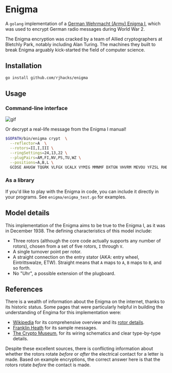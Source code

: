 # Enigma

A `golang` implementation of a [German Wehrmacht (Army) Enigma
I](https://en.wikipedia.org/wiki/Enigma_machine), which was used to encrypt German radio messages
during World War 2.

The Enigma encryption was cracked by a team of Allied cryptographers at Bletchly Park, notably
including Alan Turing. The machines they built to break Enigma arguably kick-started the field of
computer science.

## Installation
```sh
go install github.com/rjhacks/enigma
```

## Usage
### Command-line interface
![gif](https://i.imgur.com/56jplmt.gif)

Or decrypt a real-life message from the Enigma I manual!
```sh
$GOPATH/bin/enigma crypt  \
  --reflector=A  \
  --rotors=II,I,III \
  --ringSettings=24,13,22 \
  --plugPairs=AM,FI,NV,PS,TU,WZ \
  --positions=A,B,L \
  GCDSE AHUGW TQGRK VLFGX UCALX VYMIG MMNMF DXTGN VHVRM MEVOU YFZSL RHDRR XFJWC FHUHM UNZEF RDISI KBGPM YVXUZ
```

### As a library
If you'd like to play with the Enigma in code, you can include it directly in your programs. See
`enigma/enigma_test.go` for examples.

## Model details

This implementation of the Enigma aims to be true to the Enigma I, as it was in December
1938. The defining characteristics of this model include:
* Three rotors (although the core code actually supports any number of rotors), chosen from a set of
  five rotors, `I` through `V`.
* A single turnover point per rotor.
* A straight connection on the entry stator (AKA: entry wheel, Eintrittswalze, ETW). Straight means
  that `A` maps to `A`, `B` maps to `B`, and so forth.
* No "Uhr", a possible extension of the plugboard. 

## References

There is a wealth of information about the Enigma on the internet, thanks to its historic status.
Some pages that were particularly helpful in building the understanding of Engima for this
implementation were:

* [Wikipedia](https://en.wikipedia.org/wiki/Enigma_machine#Reflector) for its comprehensive overview
  and its [rotor details](https://en.wikipedia.org/wiki/Enigma_rotor_details).
* [Franklin Heath](http://wiki.franklinheath.co.uk/index.php/Enigma/Sample_Messages) for its sample
  messages.
* [The Crypto Museum](http://www.cryptomuseum.com/crypto/enigma/wiring.htm), for its wiring
  schematics and clear type-by-type details.

Despite these excellent sources, there is conflicting information about whether the rotors rotate
  _before_ or _after_ the electrical contact for a letter is made. Based on example encryptions, the
  correct answer here is that the rotors rotate _before_ the contact is made.